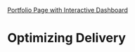 [Portfolio Page with Interactive Dashboard](https://occampos.github.io/OlimpioCampos.github.io/optimizingdelivery.html)

# Optimizing Delivery
